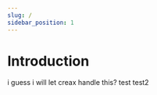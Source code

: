 ```yaml
---
slug: /
sidebar_position: 1
---
```

# Introduction
i guess i will let creax handle this?
test
test2
